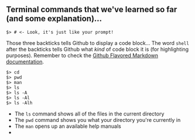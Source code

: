 ## Terminal commands that we've learned so far (and some explanation)...

```shell
$> # <- Look, it's just like your prompt!
```

Those three backticks tells Github to display a code block... The word `shell` after the backticks tells Github what _kind_ of code block it is (for highlighting purposes). Remember to check the [Github Flavored Markdown documentation](https://help.github.com/articles/github-flavored-markdown).

```shell
$> cd
$> pwd
$> man
$> ls
$> ls -A
$> ls -Al
$> ls -Alh
```

* The `ls` command shows all of the files in the current directory
* The `pwd` command shows you what your directory you're currently in
* The `man` opens up an available help manuals
* 
